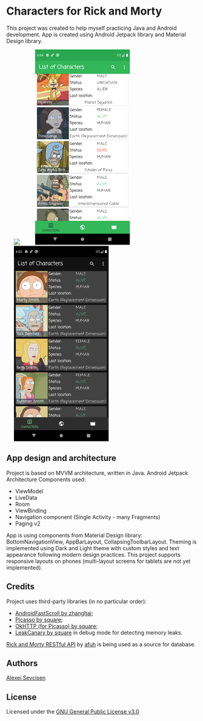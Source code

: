 # Characters for Rick and Morty
This project was created to help myself practicing Java and Android development. 
App is created using Android Jetpack library and Material Design library.

<img src="screenshots/demo.gif" width="250" hspace="20"><img src="screenshots/Screenshot_1592672654.png" width="250" hspace="20"><img src="screenshots/Screenshot_1592672636.png" width="250" hspace="20">


## App design and architecture
Project is based on MVVM architecture, written in Java.
Android Jetpack Architecture Components used:
- ViewModel
- LiveData
- Room
- ViewBinding 
- Navigation component (Single Activity - many Fragments)
- Paging v2

App is using components from Material Design library: BottomNavigationView, AppBarLayout, CollapsingToolbarLayout. Theming is implemented using Dark and Light theme with custom styles and text appearance following modern design practices.
This project supports responsive layouts on phones (multi-layout screens for tablets are not yet implemented).

## Credits
Project uses third-party libraries (in no particular order):
- [AndroidFastScroll by zhanghai](https://github.com/zhanghai/AndroidFastScroll);
- [Picasso by square](https://github.com/square/picasso);
- [OkHTTP (for Picasso) by square](https://github.com/square/okhttp);
- [LeakCanary by square](https://github.com/square/leakcanary) in debug mode for detecting memory leaks.

[Rick and Morty RESTful API](https://rickandmortyapi.com/) by [afuh](https://github.com/afuh/rick-and-morty-api) is being used as a source for database.

## Authors
[Alexei Sevcisen](https://github.com/AlexSheva-mason)

## License
Licensed under the [GNU General Public License v3.0](LICENSE)

